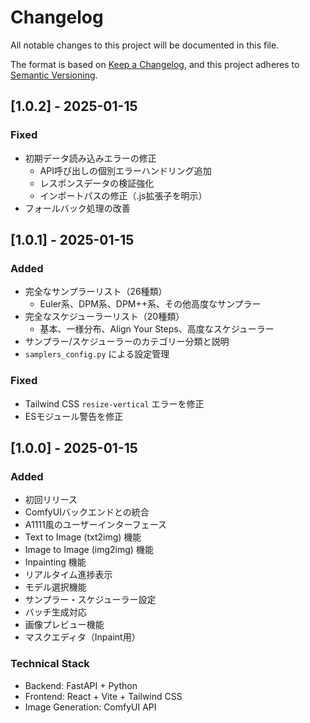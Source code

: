 # Changelog

All notable changes to this project will be documented in this file.

The format is based on [Keep a Changelog](https://keepachangelog.com/en/1.0.0/),
and this project adheres to [Semantic Versioning](https://semver.org/spec/v2.0.0.html).

## [1.0.2] - 2025-01-15

### Fixed
- 初期データ読み込みエラーの修正
  - API呼び出しの個別エラーハンドリング追加
  - レスポンスデータの検証強化
  - インポートパスの修正（.js拡張子を明示）
- フォールバック処理の改善

## [1.0.1] - 2025-01-15

### Added
- 完全なサンプラーリスト（26種類）
  - Euler系、DPM系、DPM++系、その他高度なサンプラー
- 完全なスケジューラーリスト（20種類）
  - 基本、一様分布、Align Your Steps、高度なスケジューラー
- サンプラー/スケジューラーのカテゴリー分類と説明
- `samplers_config.py` による設定管理

### Fixed
- Tailwind CSS `resize-vertical` エラーを修正
- ESモジュール警告を修正

## [1.0.0] - 2025-01-15

### Added
- 初回リリース
- ComfyUIバックエンドとの統合
- A1111風のユーザーインターフェース
- Text to Image (txt2img) 機能
- Image to Image (img2img) 機能
- Inpainting 機能
- リアルタイム進捗表示
- モデル選択機能
- サンプラー・スケジューラー設定
- バッチ生成対応
- 画像プレビュー機能
- マスクエディタ（Inpaint用）

### Technical Stack
- Backend: FastAPI + Python
- Frontend: React + Vite + Tailwind CSS
- Image Generation: ComfyUI API